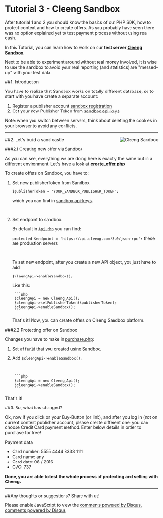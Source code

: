 Tutorial 3 - Cleeng Sandbox
===========================

After tutorial 1 and 2 you should know the basics of our PHP SDK, how to protect content and how to create offers. As you probably have seen there was no option explained yet to test payment process without using real cash.

In this Tutorial, you can learn how to work on our **test server [Cleeng Sandbox](http://sandbox.cleeng.com)**.

Next to be able to experiment around without real money involved, it is wise to use the sandbox to avoid your real reporting (and statistics) are "messed-up" with your test data.

##1. Introduction

You have to realize that Sandbox works on totally different database, so to start with you have create a separate account:

1. Register a publisher account [sandbox registration](http://sandbox.cleeng.com/us/publisher-registration)
2. Get your new Publisher Token from [sandbox api-keys](http://sandbox.cleeng.com/dev/api-keys)

Note: when you switch between servers, think about deleting the cookies in your browser to avoid any conflicts.

---

<img src="images/brown-sandbox.jpg" alt="Cleeng Sandbox" style="float: right" />

##2. Let's build a sand castle

###2.1 Creating new offer via Sandbox

As you can see, everything we are doing here is exactly the same but in a different environment. Let's have a look at
[**create_offer.php**](https://github.com/Cleeng/cleeng-api-tutorials/blob/master/03_Cleeng_Sandbox/create_offer.php)

To create offers on Sandbox, you have to:

1. Set new publisherToken from Sandbox

    `$publisherToken = 'YOUR_SANDBOX_PUBLISHER_TOKEN';`

    which you can find in [sandbox api-keys](http://sandbox.cleeng.com/dev/api-keys).

    &nbsp;

2. Set endpoint to sandbox. 

    By default in [`Api.php`](https://github.com/Cleeng/cleeng-api-tutorials/blob/master/cleeng-php-sdk/src/Cleeng/Api.php) you can find:

    `protected $endpoint = 'https://api.cleeng.com/3.0/json-rpc';` <i class="icon-arrow-left"></i> these are production servers

    &nbsp;

    To set new endpoint, after you create a new API object, you just have to add 

    `$cleengApi->enableSandbox();`

    Like this:
    &nbsp;

        ```php
        $cleengApi = new Cleeng_Api();
        $cleengApi->setPublisherToken($publisherToken);
        $cleengApi->enableSandbox();
        ```

    That's it! Now, you can create offers on Cleeng Sandbox platform.


###2.2 Protecting offer on Sandbox

Changes you have to make in [purchase.php](example/03/purchase.php):

1. Set `offerId` that you created using Sandbox.
2. Add `$cleengApi->enableSandbox();`

    &nbsp;

        ```php
        $cleengApi = new Cleeng_Api();
        $cleengApi->enableSandbox();
        ```
That's it!

##3. So, what has changed?

Ok, now if you click on your Buy-Button (or link), and after you log in (not on current content publisher account, please create different one) you can choose Credit Card payment method. Enter below details in order to purchase for free!

Payment data:

 * Card number:	5555 4444 3333 1111
 * Card name:	any
 * Card date:	06 / 2016
 * CVC:         737

**Done, you are able to test the whole process of protecting and selling with Cleeng.**


---

##Any thoughts or suggestions? Share with us!
<div id="disqus_thread"></div>
<script type="text/javascript">
    var disqus_title = 'Cleeng Open';
    var disqus_identifier = 'Cleeng Sandbox';
    var disqus_shortname = 'cleengopen';
    (function() {
        var dsq = document.createElement('script'); dsq.type = 'text/javascript'; dsq.async = true;
        dsq.src = 'http://' + disqus_shortname + '.disqus.com/embed.js';
        (document.getElementsByTagName('head')[0] || document.getElementsByTagName('body')[0]).appendChild(dsq);
    })();
</script>
<noscript>Please enable JavaScript to view the <a href="http://disqus.com/?ref_noscript">comments powered by Disqus.</a></noscript>
<a href="http://disqus.com" class="dsq-brlink">comments powered by <span class="logo-disqus">Disqus</span></a>
